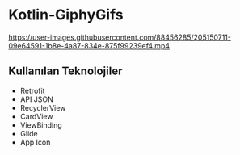 # Kotlin-GiphyGifs

https://user-images.githubusercontent.com/88456285/205150711-09e64591-1b8e-4a87-834e-875f99239ef4.mp4

## Kullanılan Teknolojiler

- Retrofit
- API JSON
- RecyclerView
- CardView
- ViewBinding
- Glide
- App Icon
